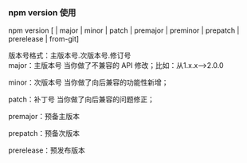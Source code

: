 ### npm version 使用
npm version [<newversion> | major | minor | patch | premajor | preminor | prepatch | prerelease | from-git]

版本号格式：主版本号.次版本号.修订号  
major：主版本号 当你做了不兼容的 API 修改；比如：从1.x.x-->2.0.0

minor：次版本号 当你做了向后兼容的功能性新增；

patch：补丁号 当你做了向后兼容的问题修正；

premajor：预备主版本

prepatch：预备次版本

prerelease：预发布版本